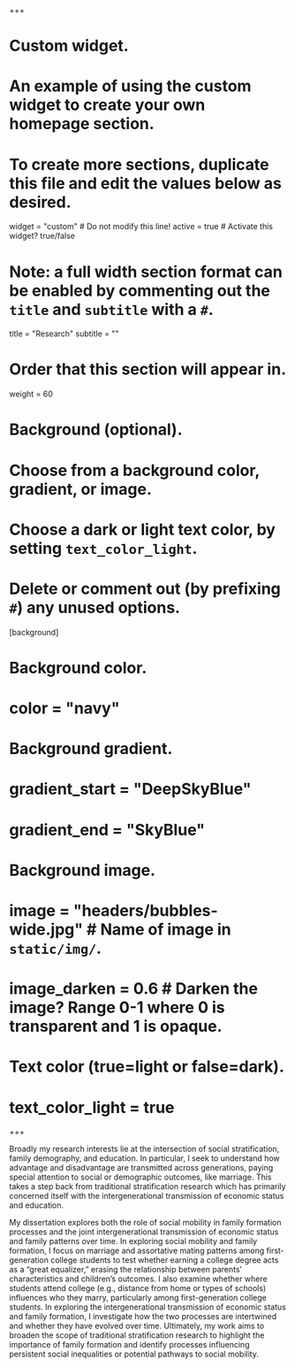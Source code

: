 +++
# Custom widget.
# An example of using the custom widget to create your own homepage section.
# To create more sections, duplicate this file and edit the values below as desired.
widget = "custom"  # Do not modify this line!
active = true  # Activate this widget? true/false

# Note: a full width section format can be enabled by commenting out the `title` and `subtitle` with a `#`.
title = "Research"
subtitle = ""

# Order that this section will appear in.
weight = 60

# Background (optional).
#   Choose from a background color, gradient, or image.
#   Choose a dark or light text color, by setting `text_color_light`.
#   Delete or comment out (by prefixing `#`) any unused options.
[background]
  # Background color.
  # color = "navy"
  
  # Background gradient.
  # gradient_start = "DeepSkyBlue"
  # gradient_end = "SkyBlue"
  
  # Background image.
  # image = "headers/bubbles-wide.jpg"  # Name of image in `static/img/`.
  # image_darken = 0.6  # Darken the image? Range 0-1 where 0 is transparent and 1 is opaque.

  # Text color (true=light or false=dark).
  # text_color_light = true
+++

Broadly my research interests lie at the intersection of social stratification, family demography, and education. In particular, I seek to understand how advantage and disadvantage are transmitted across generations, paying special attention to social or demographic outcomes, like marriage. This takes a step back from traditional stratification research which has primarily concerned itself with the intergenerational transmission of economic status and education. 

My dissertation explores both the role of social mobility in family formation processes and the joint intergenerational transmission of economic status and family patterns over time. In exploring social mobility and family formation, I focus on marriage and assortative mating patterns among first-generation college students to test whether earning a college degree acts as a “great equalizer,” erasing the relationship between parents’ characteristics and children’s outcomes. I also examine whether where students attend college (e.g., distance from home or types of schools) influences who they marry, particularly among first-generation college students. In exploring the intergenerational transmission of economic status and family formation, I investigate how the two processes are intertwined and whether they have evolved over time. Ultimately, my work aims to broaden the scope of traditional stratification research to highlight the importance of family formation and identify processes influencing persistent social inequalities or potential pathways to social mobility.  

